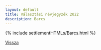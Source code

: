 ```yaml
---
layout: default
title: Választási névjegyzék 2022
description: Barcs
---
```


{% include settlementHTMLs/Barcs.html %}

[Vissza](../)